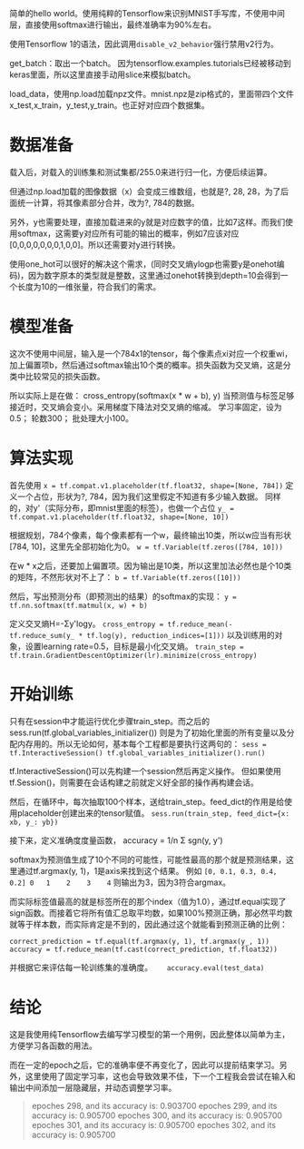 简单的hello world。使用纯粹的Tensorflow来识别MNIST手写库，不使用中间层，直接使用softmax进行输出，最终准确率为90%左右。

使用Tensorflow 1的语法，因此调用`disable_v2_behavior`强行禁用v2行为。


get_batch：取出一个batch。 因为tensorflow.examples.tutorials已经被移动到keras里面，所以这里直接手动用slice来模拟batch。

load_data，使用np.load加载npz文件。mnist.npz是zip格式的，里面带四个文件x_test,x_train，y_test,y_train。也正好对应四个数据集。

数据准备
===

载入后，对载入的训练集和测试集都/255.0来进行归一化，方便后续运算。

但通过np.load加载的图像数据（x）会变成三维数组，也就是?, 28, 28，为了后面统一计算，将其像素部分合并，改为?, 784的数据。

另外，y也需要处理，直接加载进来的y就是对应数字的值，比如7这样。而我们使用softmax，这需要y对应所有可能的输出的概率，例如7应该对应[0,0,0,0,0,0,0,1,0,0]。所以还需要对y进行转换。

使用one_hot可以很好的解决这个需求，(同时交叉熵ylogp也需要y是onehot编码)，因为数字原本的类型就是整数，这里通过onehot转换到depth=10会得到一个长度为10的一维张量，符合我们的需求。


模型准备
===

这次不使用中间层，输入是一个784x1的tensor，每个像素点xi对应一个权重wi，加上偏置项b，然后通过softmax输出10个类的概率。损失函数为交叉熵，这是分类中比较常见的损失函数。

所以实际上是在做：
   cross_entropy(softmax(x * w + b), y)
当预测值与标签足够接近时，交叉熵会变小。采用梯度下降法对交叉熵的缩减。
学习率固定，设为0.5； 轮数300； 批处理大小100。


算法实现
=== 

首先使用
`x = tf.compat.v1.placeholder(tf.float32, shape=[None, 784])`
定义一个占位，形状为?, 784，因为我们这里假定不知道有多少输入数据。
同样的，对y'（实际分布，即mnist里面的标签），也做一个占位
`y_ = tf.compat.v1.placeholder(tf.float32, shape=[None, 10])`

根据规划，784个像素，每个像素都有一个w，最终输出10类，所以w应当有形状[784, 10]，这里先全部初始化为0。
`w = tf.Variable(tf.zeros([784, 10]))`

在w * x之后，还要加上偏置项。因为输出是10类，所以这里加法必然也是个10类的矩阵，不然形状对不上了：
`b = tf.Variable(tf.zeros([10]))`

然后，写出预测分布（即预测出的结果）的softmax的实现：
`y = tf.nn.softmax(tf.matmul(x, w) + b)`

定义交叉熵H=-Σy'logy。
`cross_entropy = tf.reduce_mean(-tf.reduce_sum(y_ * tf.log(y), reduction_indices=[1]))`
以及训练用的对象，设置learning rate=0.5，目标是最小化交叉熵。
`train_step = tf.train.GradientDescentOptimizer(lr).minimize(cross_entropy)`

开始训练
===

只有在session中才能运行优化步骤train_step。而之后的sess.run(tf.global_variables_initializer())  则是为了初始化里面的所有变量以及分配内存用的。所以无论如何，基本每个工程都是要执行这两句的：
`sess = tf.InteractiveSession()
tf.global_variables_initializer().run()`

tf.InteractiveSession()可以先构建一个session然后再定义操作。
但如果使用tf.Session()，则需要在会话构建之前就定义好全部的操作再构建会话。

然后，在循环中，每次抽取100个样本，送给train_step。feed_dict的作用是给使用placeholder创建出来的tensor赋值。
`sess.run(train_step, feed_dict={x: xb, y_: yb})`

接下来，定义准确度度量函数， accuracy = 1/n Σ sgn(y, y')

softmax为预测值生成了10个不同的可能性，可能性最高的那个就是预测结果，这里通过tf.argmax(y, 1)，1是axis来找到这个结果。
例如
`[0, 0.1, 0.3, 0.4, 0.2]
  0   1    2    3    4`
则输出为3，因为3符合argmax。

而实际标签值最高的就是标签所在的那个index（值为1.0），通过tf.equal实现了sign函数。而接着它将所有值汇总取平均数，如果100%预测正确，那必然平均数就等于样本数，而实际肯定是不到的，因此通过这个就能看到预测正确的比例：

    correct_prediction = tf.equal(tf.argmax(y, 1), tf.argmax(y_, 1))  
    accuracy = tf.reduce_mean(tf.cast(correct_prediction, tf.float32))

并根据它来评估每一轮训练集的准确度。
 `   accuracy.eval(test_data)`

结论
===

这是我使用纯Tensorflow去编写学习模型的第一个用例，因此整体以简单为主，方便学习各函数的用法。

而在一定的epoch之后，它的准确率便不再变化了，因此可以提前结束学习。另外，这里使用了固定学习率，这也会导致效果不佳，下一个工程我会尝试在输入和输出中间添加一层隐藏层，并动态调整学习率。

> epoches 298, and its accuracy is: 0.903700
> epoches 299, and its accuracy is: 0.905700
> epoches 300, and its accuracy is: 0.905700
> epoches 301, and its accuracy is: 0.905700
> epoches 302, and its accuracy is: 0.905700

